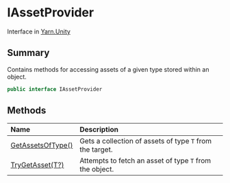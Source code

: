 # IAssetProvider

Interface in [Yarn.Unity](/docs/api/csharp/yarn.unity.md)

## Summary


Contains methods for accessing assets of a given type stored within an
object.


```csharp
public interface IAssetProvider
```

## Methods

|Name|Description|
|:---|:---|
|[GetAssetsOfType()](/docs/api/csharp/yarn.unity.iassetprovider.getassetsoftype.md)|Gets a collection of assets of type  <code>T</code>  from the target.|
|[TryGetAsset(T?)](/docs/api/csharp/yarn.unity.iassetprovider.trygetasset.md)|Attempts to fetch an asset of type  <code>T</code>  from the object.|

